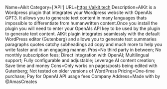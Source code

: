 Name=Aikit
Category=['API']
URL=https://aikit.tech
Description=AIKit is a Wordpress plugin that integrates your Wordpress website with OpenAIs GPT3. It allows you to generate text content in many languages thats impossible to differentiate from humanwritten content.Once you install the plugin you will need to enter your OpenAIs API key to be used by the plugin to generate text content. AIKit plugin integrates seamlessly with the default WordPress editor (Gutenberg) and allows you to generate text summaries paragraphs quotes catchy subheadings ad copy and much more to help you write faster and in an engaging manner.
Pros=No third party in between; No monthly subscription fees; Direct integration with OpenAI; Multilingual support; Fully configurable and adjustable; Leverage AI content creation; Save time and money
Cons=Only works on pages/posts being edited with Gutenberg; Not tested on older versions of WordPress
Pricing=One-time purchase; Pay for OpenAI API usage fees
Company Address=Made with by @AmasCreates
